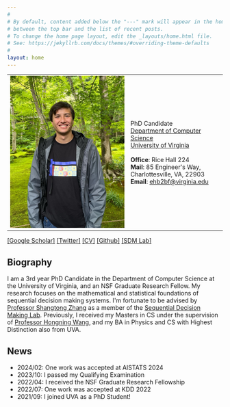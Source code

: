 ```yaml
---
#
# By default, content added below the "---" mark will appear in the home page
# between the top bar and the list of recent posts.
# To change the home page layout, edit the _layouts/home.html file.
# See: https://jekyllrb.com/docs/themes/#overriding-theme-defaults
#
layout: home
---
```


<table class="personal-info">
    <tbody>
        <tr>
        <td>
            <img src="/assets/img/Japan_portrait.jpg"> 
        </td>
        <td>
            <p>
                PhD Candidate<br>
                <a href="https://engineering.virginia.edu/departments/computer-science">Department of Computer Science </a> <br>
                <a href="https://www.virginia.edu/">University of Virginia </a> <br>
                <br>
                <b>Office</b>: Rice Hall 224<br>
                <b>Mail</b>: 85 Engineer's Way, Charlottesville, VA, 22903<br>
                <b>Email</b>: <a href="mailto:ehb2bf@virginia.edu">ehb2bf@virginia.edu </a> <br>
            </p>
        </td>
        </tr>
    </tbody>
</table>

[[Google Scholar]](https://scholar.google.com/citations?hl=en&user=fF7Ok0AAAAAJ&scilu=&scisig=AMD79ooAAAAAY02cyWFwrpqYZuSgdj0HEOBqcDgccsbW&gmla=AJsN-F5HWQ2ZZdugle0DKHtMEI2hXjtrjnQZ3dUqzdlhKnW_oqISO6nG1OixVJx7XpqPm7MRsTgamA8_KsvH-Or-t06epe_81XjPdEQAbMglLRYjndcaWTU&sciund=12663298381193620857) [[Twitter]](https://twitter.com/EthanBlaser) [[CV]](/assets/pdf/resume/resume.pdf) [[Github]](https://github.com/blaserethan) [[SDM Lab]](https://github.com/SDM-LAB) 
## Biography

I am a 3rd year PhD Candidate in the Department of Computer Science at the University of Virginia, and an NSF Graduate Research Fellow.
My research focuses on the mathematical and statistical foundations of sequential decision making systems. I'm fortunate to be advised by [Professor
Shangtong Zhang](https://shangtongzhang.github.io/) as a member of the [Sequential Decision Making Lab](https://github.com/SDM-LAB/Sequential-Decision-Making-Lab).
Previously, I received my Masters in CS under the supervision of [Professor Hongning Wang](https://www.cs.virginia.edu/~hw5x/), and my BA in Physics and CS with Highest Distinction also from UVA.

## News
- 2024/02: One work was accepted at AISTATS 2024
- 2023/10: I passed my Qualifying Examination
- 2022/04: I received the NSF Graduate Research Fellowship
- 2022/07: One work was accepted at KDD 2022
- 2021/09: I joined UVA as a PhD Student!

